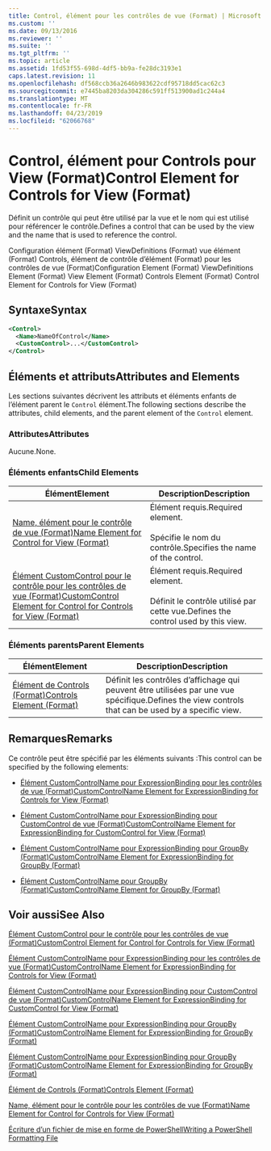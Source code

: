 ```yaml
---
title: Control, élément pour les contrôles de vue (Format) | Microsoft Docs
ms.custom: ''
ms.date: 09/13/2016
ms.reviewer: ''
ms.suite: ''
ms.tgt_pltfrm: ''
ms.topic: article
ms.assetid: 1fd53f55-698d-4df5-bb9a-fe28dc3193e1
caps.latest.revision: 11
ms.openlocfilehash: df568ccb36a2646b983622cdf95718dd5cac62c3
ms.sourcegitcommit: e7445ba8203da304286c591ff513900ad1c244a4
ms.translationtype: MT
ms.contentlocale: fr-FR
ms.lasthandoff: 04/23/2019
ms.locfileid: "62066768"
---
```

# <a name="control-element-for-controls-for-view--format"></a><span data-ttu-id="0a7b0-102">Control, élément pour Controls pour View (Format)</span><span class="sxs-lookup"><span data-stu-id="0a7b0-102">Control Element for Controls for View  (Format)</span></span>

<span data-ttu-id="0a7b0-103">Définit un contrôle qui peut être utilisé par la vue et le nom qui est utilisé pour référencer le contrôle.</span><span class="sxs-lookup"><span data-stu-id="0a7b0-103">Defines a control that can be used by the view and the name that is used to reference the control.</span></span>

<span data-ttu-id="0a7b0-104">Configuration élément (Format) ViewDefinitions (Format) vue élément (Format) Controls, élément de contrôle d’élément (Format) pour les contrôles de vue (Format)</span><span class="sxs-lookup"><span data-stu-id="0a7b0-104">Configuration Element (Format) ViewDefinitions Element (Format) View Element (Format) Controls Element (Format) Control Element for Controls for View (Format)</span></span>

## <a name="syntax"></a><span data-ttu-id="0a7b0-105">Syntaxe</span><span class="sxs-lookup"><span data-stu-id="0a7b0-105">Syntax</span></span>

```xml
<Control>
  <Name>NameOfControl</Name>
  <CustomControl>...</CustomControl>
</Control>
```

## <a name="attributes-and-elements"></a><span data-ttu-id="0a7b0-106">Éléments et attributs</span><span class="sxs-lookup"><span data-stu-id="0a7b0-106">Attributes and Elements</span></span>

<span data-ttu-id="0a7b0-107">Les sections suivantes décrivent les attributs et éléments enfants de l’élément parent le `Control` élément.</span><span class="sxs-lookup"><span data-stu-id="0a7b0-107">The following sections describe the attributes, child elements, and the parent element of the `Control` element.</span></span>

### <a name="attributes"></a><span data-ttu-id="0a7b0-108">Attributes</span><span class="sxs-lookup"><span data-stu-id="0a7b0-108">Attributes</span></span>

<span data-ttu-id="0a7b0-109">Aucune.</span><span class="sxs-lookup"><span data-stu-id="0a7b0-109">None.</span></span>

### <a name="child-elements"></a><span data-ttu-id="0a7b0-110">Éléments enfants</span><span class="sxs-lookup"><span data-stu-id="0a7b0-110">Child Elements</span></span>

|<span data-ttu-id="0a7b0-111">Élément</span><span class="sxs-lookup"><span data-stu-id="0a7b0-111">Element</span></span>|<span data-ttu-id="0a7b0-112">Description</span><span class="sxs-lookup"><span data-stu-id="0a7b0-112">Description</span></span>|
|-------------|-----------------|
|[<span data-ttu-id="0a7b0-113">Name, élément pour le contrôle de vue (Format)</span><span class="sxs-lookup"><span data-stu-id="0a7b0-113">Name Element for Control for View (Format)</span></span>](./name-element-for-control-for-controls-for-view-format.md)|<span data-ttu-id="0a7b0-114">Élément requis.</span><span class="sxs-lookup"><span data-stu-id="0a7b0-114">Required element.</span></span><br /><br /> <span data-ttu-id="0a7b0-115">Spécifie le nom du contrôle.</span><span class="sxs-lookup"><span data-stu-id="0a7b0-115">Specifies the name of the control.</span></span>|
|[<span data-ttu-id="0a7b0-116">Élément CustomControl pour le contrôle pour les contrôles de vue (Format)</span><span class="sxs-lookup"><span data-stu-id="0a7b0-116">CustomControl Element for Control for Controls for View (Format)</span></span>](./customcontrol-element-for-control-for-controls-for-view-format.md)|<span data-ttu-id="0a7b0-117">Élément requis.</span><span class="sxs-lookup"><span data-stu-id="0a7b0-117">Required element.</span></span><br /><br /> <span data-ttu-id="0a7b0-118">Définit le contrôle utilisé par cette vue.</span><span class="sxs-lookup"><span data-stu-id="0a7b0-118">Defines the control used by this view.</span></span>|

### <a name="parent-elements"></a><span data-ttu-id="0a7b0-119">Éléments parents</span><span class="sxs-lookup"><span data-stu-id="0a7b0-119">Parent Elements</span></span>

|<span data-ttu-id="0a7b0-120">Élément</span><span class="sxs-lookup"><span data-stu-id="0a7b0-120">Element</span></span>|<span data-ttu-id="0a7b0-121">Description</span><span class="sxs-lookup"><span data-stu-id="0a7b0-121">Description</span></span>|
|-------------|-----------------|
|[<span data-ttu-id="0a7b0-122">Élément de Controls (Format)</span><span class="sxs-lookup"><span data-stu-id="0a7b0-122">Controls Element (Format)</span></span>](./controls-element-for-view-format.md)|<span data-ttu-id="0a7b0-123">Définit les contrôles d’affichage qui peuvent être utilisées par une vue spécifique.</span><span class="sxs-lookup"><span data-stu-id="0a7b0-123">Defines the view controls that can be used by a specific view.</span></span>|

## <a name="remarks"></a><span data-ttu-id="0a7b0-124">Remarques</span><span class="sxs-lookup"><span data-stu-id="0a7b0-124">Remarks</span></span>

<span data-ttu-id="0a7b0-125">Ce contrôle peut être spécifié par les éléments suivants :</span><span class="sxs-lookup"><span data-stu-id="0a7b0-125">This control can be specified by the following elements:</span></span>

- [<span data-ttu-id="0a7b0-126">Élément CustomControlName pour ExpressionBinding pour les contrôles de vue (Format)</span><span class="sxs-lookup"><span data-stu-id="0a7b0-126">CustomControlName Element for ExpressionBinding for Controls for View (Format)</span></span>](./customcontrolname-element-for-expressionbinding-for-controls-for-view-format.md)

- [<span data-ttu-id="0a7b0-127">Élément CustomControlName pour ExpressionBinding pour CustomControl de vue (Format)</span><span class="sxs-lookup"><span data-stu-id="0a7b0-127">CustomControlName Element for ExpressionBinding for CustomControl for View (Format)</span></span>](./customcontrolname-element-for-expressionbinding-for-customcontrol-for-view-format.md)

- [<span data-ttu-id="0a7b0-128">Élément CustomControlName pour ExpressionBinding pour GroupBy (Format)</span><span class="sxs-lookup"><span data-stu-id="0a7b0-128">CustomControlName Element for ExpressionBinding for GroupBy (Format)</span></span>](./customcontrolname-element-for-expressionbinding-for-groupby-format.md)

- [<span data-ttu-id="0a7b0-129">Élément CustomControlName pour GroupBy (Format)</span><span class="sxs-lookup"><span data-stu-id="0a7b0-129">CustomControlName Element for GroupBy (Format)</span></span>](./customcontrolname-element-for-groupby-format.md)

## <a name="see-also"></a><span data-ttu-id="0a7b0-130">Voir aussi</span><span class="sxs-lookup"><span data-stu-id="0a7b0-130">See Also</span></span>

[<span data-ttu-id="0a7b0-131">Élément CustomControl pour le contrôle pour les contrôles de vue (Format)</span><span class="sxs-lookup"><span data-stu-id="0a7b0-131">CustomControl Element for Control for Controls for View (Format)</span></span>](./customcontrol-element-for-control-for-controls-for-view-format.md)

[<span data-ttu-id="0a7b0-132">Élément CustomControlName pour ExpressionBinding pour les contrôles de vue (Format)</span><span class="sxs-lookup"><span data-stu-id="0a7b0-132">CustomControlName Element for ExpressionBinding for Controls for View (Format)</span></span>](./customcontrolname-element-for-expressionbinding-for-controls-for-view-format.md)

[<span data-ttu-id="0a7b0-133">Élément CustomControlName pour ExpressionBinding pour CustomControl de vue (Format)</span><span class="sxs-lookup"><span data-stu-id="0a7b0-133">CustomControlName Element for ExpressionBinding for CustomControl for View (Format)</span></span>](./customcontrolname-element-for-expressionbinding-for-customcontrol-for-view-format.md)

[<span data-ttu-id="0a7b0-134">Élément CustomControlName pour ExpressionBinding pour GroupBy (Format)</span><span class="sxs-lookup"><span data-stu-id="0a7b0-134">CustomControlName Element for ExpressionBinding for GroupBy (Format)</span></span>](./customcontrolname-element-for-expressionbinding-for-groupby-format.md)

[<span data-ttu-id="0a7b0-135">Élément CustomControlName pour ExpressionBinding pour GroupBy (Format)</span><span class="sxs-lookup"><span data-stu-id="0a7b0-135">CustomControlName Element for ExpressionBinding for GroupBy (Format)</span></span>](./customcontrolname-element-for-expressionbinding-for-groupby-format.md)

[<span data-ttu-id="0a7b0-136">Élément de Controls (Format)</span><span class="sxs-lookup"><span data-stu-id="0a7b0-136">Controls Element (Format)</span></span>](./controls-element-for-view-format.md)

[<span data-ttu-id="0a7b0-137">Name, élément pour le contrôle pour les contrôles de vue (Format)</span><span class="sxs-lookup"><span data-stu-id="0a7b0-137">Name Element for Control for Controls for View (Format)</span></span>](./name-element-for-control-for-controls-for-view-format.md)

[<span data-ttu-id="0a7b0-138">Écriture d’un fichier de mise en forme de PowerShell</span><span class="sxs-lookup"><span data-stu-id="0a7b0-138">Writing a PowerShell Formatting File</span></span>](./writing-a-powershell-formatting-file.md)
